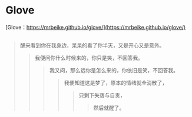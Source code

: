 # Glove

[Glove：https://mrbeike.github.io/glove/](https://mrbeike.github.io/glove/)

##
> 醒来看到你在我身边，呆呆的看了你半天，又是开心又是意外。
>> 我便问你什么时候来的，你只是笑，不回答我。
>>> 我又问，那么远你是怎么来的，你依旧是笑，不回答我。
>>>> 我便知道这是梦了，原本的情绪就全消散了，
>>>>> 只剩下失落与自责，
>>>>>> 然后就醒了。
